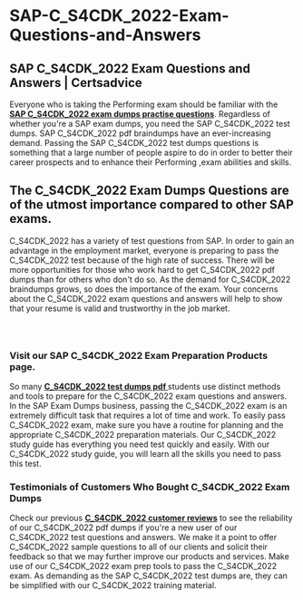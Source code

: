 # SAP-C_S4CDK_2022-Exam-Questions-and-Answers
<h2><strong>SAP C_S4CDK_2022 Exam Questions and Answers | Certsadvice</strong></h2> <p>Everyone who is taking the Performing exam should be familiar with the <a href="http://www.certsadvice.com/sap/c_s4cdk_2022-practice-questions"><strong>SAP C_S4CDK_2022 exam dumps practise questions</strong></a>. Regardless of whether you&#39;re a SAP exam dumps, you need the SAP C_S4CDK_2022 test dumps. SAP C_S4CDK_2022 pdf braindumps have an ever-increasing demand. Passing the SAP C_S4CDK_2022 test dumps questions is something that a large number of people aspire to do in order to better their career prospects and to enhance their Performing ,exam abilities and skills.</p> <h2><strong>The C_S4CDK_2022 Exam Dumps Questions are of the utmost importance compared to other SAP exams.</strong></h2> <p>C_S4CDK_2022 has a variety of test questions from SAP. In order to gain an advantage in the employment market, everyone is preparing to pass the C_S4CDK_2022 test because of the high rate of success. There will be more opportunities for those who work hard to get C_S4CDK_2022 pdf dumps than for others who don&#39;t do so. As the demand for C_S4CDK_2022 braindumps grows, so does the importance of the exam. Your concerns about the C_S4CDK_2022 exam questions and answers will help to show that your resume is valid and trustworthy in the job market.</p> <p><a href="http://www.certsadvice.com/sap/c_s4cdk_2022-practice-questions" style="display: block; padding: 1em 0; text-align: center; "><img alt="" src="https://1.bp.blogspot.com/-RUOr8Wn-CRk/YUYAxC8kcHI/AAAAAAAAAnw/F7BbdI3tw8QDj5z8iX0vQAioQzKiUxduwCLcBGAsYHQ/s0/unnamed.jpg" /></a></p> <h3><strong>Visit our SAP C_S4CDK_2022 Exam Preparation Products page.</strong></h3> <p>So many <a href="http://www.certsadvice.com/sap/c_s4cdk_2022-practice-questions"><strong>C_S4CDK_2022 test dumps pdf </strong></a>students use distinct methods and tools to prepare for the C_S4CDK_2022 exam questions and answers. In the SAP Exam Dumps business, passing the C_S4CDK_2022 exam is an extremely difficult task that requires a lot of time and work. To easily pass C_S4CDK_2022 exam, make sure you have a routine for planning and the appropriate C_S4CDK_2022 preparation materials. Our C_S4CDK_2022 study guide has everything you need test quickly and easily. With our C_S4CDK_2022 study guide, you will learn all the skills you need to pass this test.</p> <h3><strong>Testimonials of Customers Who Bought C_S4CDK_2022 Exam Dumps</strong></h3> <p>Check our previous <a href="http://www.certsadvice.com/sap/c_s4cdk_2022-practice-questions"><strong>C_S4CDK_2022 customer reviews</strong></a> to see the reliability of our C_S4CDK_2022 pdf dumps if you&#39;re a new user of our C_S4CDK_2022 test questions and answers. We make it a point to offer C_S4CDK_2022 sample questions to all of our clients and solicit their feedback so that we may further improve our products and services. Make use of our C_S4CDK_2022 exam prep tools to pass the C_S4CDK_2022 exam. As demanding as the SAP C_S4CDK_2022 test dumps are, they can be simplified with our C_S4CDK_2022 training material.</p>
